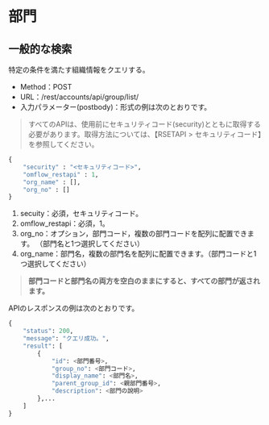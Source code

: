 # 部門

## 一般的な検索

特定の条件を満たす組織情報をクエリする。

* Method：POST
* URL：/rest/accounts/api/group/list/
* 入力パラメーター(postbody)：形式の例は次のとおりです。

> すべてのAPIは、使用前にセキュリティコード(security)とともに取得する必要があります。取得方法については、【RSETAPI > セキュリティコード】を参照してください。

```python
{
	"security" : "<セキュリティコード>",
	"omflow_restapi" : 1,
	"org_name" : [],
	"org_no" : []
}
```

1. secuity：必須，セキュリティコード。  
2. omflow_restapi：必須，1。  
3. org_no：オプション，部門コード，複数の部門コードを配列に配置できます。 （部門名と1つ選択してください） 
4. org_name：部門名，複数の部門名を配列に配置できます。（部門コードと1つ選択してください） 

> **部門コードと部門名の両方を空白のままにすると、すべての部門が返されます。**

APIのレスポンスの例は次のとおりです。

```python
{
    "status": 200,
    "message": "クエリ成功。",
    "result": [
        {
            "id": <部門番号>,
            "group_no": <部門コード>,
            "display_name": <部門名>,
            "parent_group_id": <親部門番号>,
            "description": <部門の說明>
        },...
    ]
}
```
